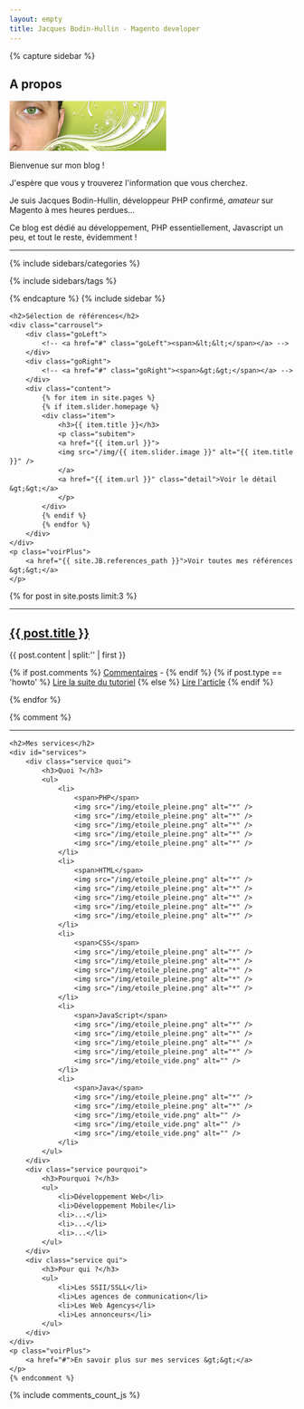 ```yaml
---
layout: empty
title: Jacques Bodin-Hullin - Magento developer
---
```


{% capture sidebar %}
<h2>A propos</h2>
<p>
    <img src="/img/visage_edito.png" alt="" />
    <p>Bienvenue sur mon blog !</p>
    <p>J'espère que vous y trouverez l'information que vous cherchez.</p>
    <p>Je suis Jacques Bodin-Hullin, développeur PHP confirmé, <em>amateur</em> sur Magento à mes heures perdues...</p>
    <p>Ce blog est dédié au développement, PHP essentiellement, Javascript un peu, et tout le reste, évidemment !</p>
</p>

<hr />

{% include sidebars/categories %}

{% include sidebars/tags %}

{% endcapture %}
{% include sidebar %}

<div id="contentWrap">

    <h2>Sélection de références</h2>
    <div class="carrousel">
        <div class="goLeft">
            <!-- <a href="#" class="goLeft"><span>&lt;&lt;</span></a> -->
        </div>
        <div class="goRight">
            <!-- <a href="#" class="goRight"><span>&gt;&gt;</span></a> -->
        </div>
        <div class="content">
            {% for item in site.pages %}
            {% if item.slider.homepage %}
            <div class="item">
                <h3>{{ item.title }}</h3>
                <p class="subitem">
                <a href="{{ item.url }}">
                <img src="/img/{{ item.slider.image }}" alt="{{ item.title }}" />
                </a>
                <a href="{{ item.url }}" class="detail">Voir le détail &gt;&gt;</a>
                </p>
            </div>
            {% endif %}
            {% endfor %}
        </div>
    </div>
    <p class="voirPlus">
        <a href="{{ site.JB.references_path }}">Voir toutes mes références &gt;&gt;</a>
    </p>

{% for post in site.posts limit:3 %}
    <hr />
    <h2><a href="{{ post.url }}">{{ post.title }}</a></h2>
    <div class="content post">
        {{ post.content | split:'<!-- **END** -->' | first }}
    </div>
    <p class="voirPlus">
        {% if post.comments %}
        <a href="{{ post.url }}#disqus_thread">Commentaires</a> -
        {% endif %}
{% if post.type == 'howto' %}
        <a href="{{ post.url }}">Lire la suite du tutoriel</a>
{% else %}
        <a href="{{ post.url }}">Lire l'article</a>
{% endif %}
    </p>
{% endfor %}

{% comment %}
    <hr />

    <h2>Mes services</h2>
    <div id="services">
        <div class="service quoi">
            <h3>Quoi ?</h3>
            <ul>
                <li>
                    <span>PHP</span>
                    <img src="/img/etoile_pleine.png" alt="*" />
                    <img src="/img/etoile_pleine.png" alt="*" />
                    <img src="/img/etoile_pleine.png" alt="*" />
                    <img src="/img/etoile_pleine.png" alt="*" />
                    <img src="/img/etoile_pleine.png" alt="*" />
                </li>
                <li>
                    <span>HTML</span>
                    <img src="/img/etoile_pleine.png" alt="*" />
                    <img src="/img/etoile_pleine.png" alt="*" />
                    <img src="/img/etoile_pleine.png" alt="*" />
                    <img src="/img/etoile_pleine.png" alt="*" />
                    <img src="/img/etoile_pleine.png" alt="*" />
                </li>
                <li>
                    <span>CSS</span>
                    <img src="/img/etoile_pleine.png" alt="*" />
                    <img src="/img/etoile_pleine.png" alt="*" />
                    <img src="/img/etoile_pleine.png" alt="*" />
                    <img src="/img/etoile_pleine.png" alt="*" />
                    <img src="/img/etoile_pleine.png" alt="*" />
                </li>
                <li>
                    <span>JavaScript</span>
                    <img src="/img/etoile_pleine.png" alt="*" />
                    <img src="/img/etoile_pleine.png" alt="*" />
                    <img src="/img/etoile_pleine.png" alt="*" />
                    <img src="/img/etoile_pleine.png" alt="*" />
                    <img src="/img/etoile_vide.png" alt="" />
                </li>
                <li>
                    <span>Java</span>
                    <img src="/img/etoile_pleine.png" alt="*" />
                    <img src="/img/etoile_pleine.png" alt="*" />
                    <img src="/img/etoile_vide.png" alt="" />
                    <img src="/img/etoile_vide.png" alt="" />
                    <img src="/img/etoile_vide.png" alt="" />
                </li>
            </ul>
        </div>
        <div class="service pourquoi">
            <h3>Pourquoi ?</h3>
            <ul>
                <li>Développement Web</li>
                <li>Développement Mobile</li>
                <li>...</li>
                <li>...</li>
                <li>...</li>
            </ul>
        </div>
        <div class="service qui">
            <h3>Pour qui ?</h3>
            <ul>
                <li>Les SSII/SSLL</li>
                <li>Les agences de communication</li>
                <li>Les Web Agencys</li>
                <li>Les annonceurs</li>
            </ul>
        </div>
    </div>
    <p class="voirPlus">
        <a href="#">En savoir plus sur mes services &gt;&gt;</a>
    </p>
    {% endcomment %}

</div>

{% include comments_count_js %}
